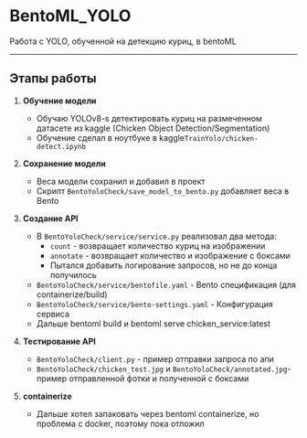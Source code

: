 # BentoML_YOLO
Работа с YOLO, обученной на детекцию куриц, в bentoML

---

## Этапы работы

1. **Обучение модели**
   - Обучаю YOLOv8-s детектировать куриц на размеченном датасете из kaggle (Chicken Object Detection/Segmentation)
   - Обучение сделал в ноутбуке в kaggle`TrainYolo/chicken-detect.ipynb`

2. **Сохранение модели**
   - Веса модели сохранил и добавил в проект
   - Скрипт `BentoYoloCheck/save_model_to_bento.py` добавляет веса в Bento

3. **Создание API**
   - В `BentoYoloCheck/service/service.py` реализовал два метода:
     - `count` - возвращает количество куриц на изображении
     - `annotate` - возвращает количество и изображение с боксами
     - Пытался добавить логирование запросов, но не до конца получилось
   - `BentoYoloCheck/service/bentofile.yaml` - Bento спецификация (для containerize/build)
   - `BentoYoloCheck/service/bento-settings.yaml` - Конфигурация сервиса
   - Дальше bentoml build и bentoml serve chicken_service:latest


4. **Тестирование API**
   - `BentoYoloCheck/client.py` - пример отправки запроса по апи
   - `BentoYoloCheck/chicken_test.jpg` и `BentoYoloCheck/annotated.jpg`-  пример отправленной фотки и полученной с боксами
   

5. **containerize**
   - Дальше хотел запаковать через bentoml containerize, но проблема с docker, поэтому пока отложил




